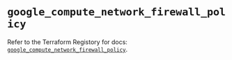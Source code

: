 # `google_compute_network_firewall_policy`

Refer to the Terraform Registory for docs: [`google_compute_network_firewall_policy`](https://www.terraform.io/docs/providers/google-beta/r/google_compute_network_firewall_policy).
